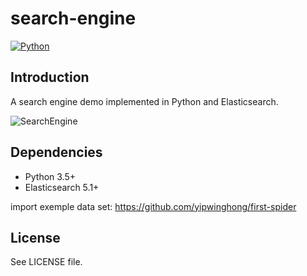 # search-engine

[![Python](https://img.shields.io/badge/language-Python-blue.svg)]()

## Introduction

A search engine demo implemented in Python and Elasticsearch.

![SearchEngine](https://ywh-oss.oss-cn-shenzhen.aliyuncs.com/SearchEngine-1.gif)

## Dependencies

-   Python 3.5+
-   Elasticsearch 5.1+

import exemple data set:  https://github.com/yipwinghong/first-spider

## License

See LICENSE file.
